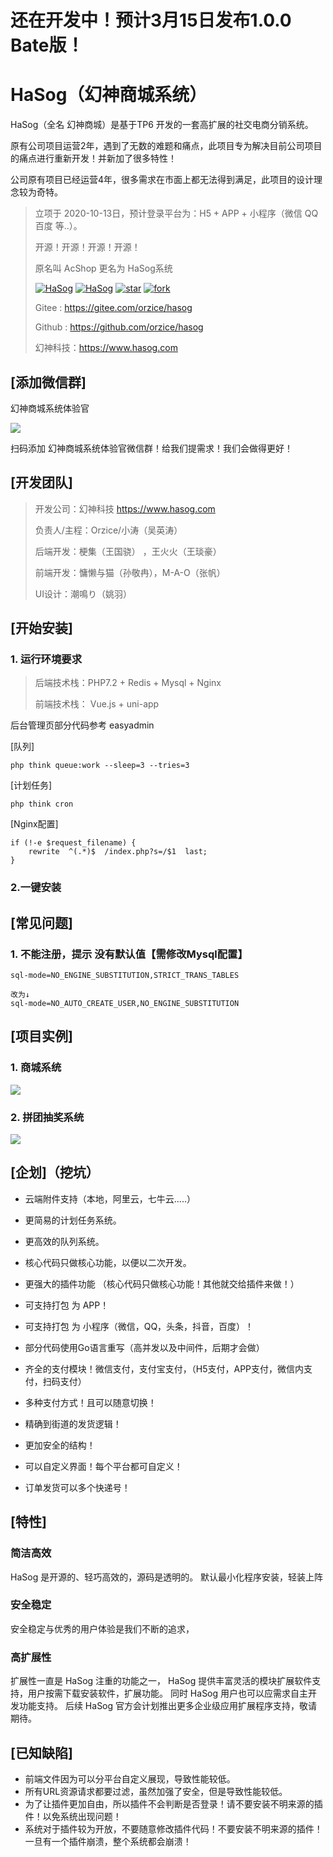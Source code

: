 # 还在开发中！预计3月15日发布1.0.0 Bate版！



# HaSog（幻神商城系统）

HaSog（全名 幻神商城）是基于TP6  开发的一套高扩展的社交电商分销系统。

原有公司项目运营2年，遇到了无数的难题和痛点，此项目专为解决目前公司项目的痛点进行重新开发！并新加了很多特性！

公司原有项目已经运营4年，很多需求在市面上都无法得到满足，此项目的设计理念较为奇特。




> 立项于 2020-10-13日，预计登录平台为：H5 + APP + 小程序（微信 QQ 百度 等..）。
>
> 开源！开源！开源！开源！
>
> 原名叫 AcShop 更名为 HaSog系统
>
> [![HaSog](https://img.shields.io/badge/license-AGPL--3.0-blue)](https://www.hasog.com)
> [![HaSog](https://img.shields.io/badge/HaSog-开发中-brightgreen)](https://www.hasog.com)
> [![star](https://gitee.com/orzice/hasog/badge/star.svg?theme=dark)](https://gitee.com/orzice/hasog/stargazers)
> [![fork](https://gitee.com/orzice/hasog/badge/fork.svg?theme=dark)](https://gitee.com/orzice/hasog/members)
> 
> Gitee : https://gitee.com/orzice/hasog
> 
> Github : https://github.com/orzice/hasog
> 
> 幻神科技：https://www.hasog.com
> 
> 





## [添加微信群]

幻神商城系统体验官

![](wxq.png)

扫码添加 幻神商城系统体验官微信群！给我们提需求！我们会做得更好！




## [开发团队]

>  开发公司：幻神科技 https://www.hasog.com
>
>  负责人/主程：Orzice/小涛（吴英涛）
>
> 后端开发：梗集（王国骁） ，王火火（王琰豪）
>
> 前端开发：慵懒与猫（孙敬冉），M-A-O（张帆）
>
> UI设计：潮鳴り（姚羽）

## [开始安装]



### 1. 运行环境要求

> 后端技术栈：PHP7.2 + Redis + Mysql + Nginx 
>
> 前端技术栈： Vue.js + uni-app

后台管理页部分代码参考 easyadmin



[队列]

```
php think queue:work --sleep=3 --tries=3
```

[计划任务]

```
php think cron
```

[Nginx配置]

```
if (!-e $request_filename) {
	rewrite  ^(.*)$  /index.php?s=/$1  last;
}
```



### 2.一键安装






## [常见问题]



### 1. 不能注册，提示 没有默认值【需修改Mysql配置】

```
sql-mode=NO_ENGINE_SUBSTITUTION,STRICT_TRANS_TABLES

改为↓
sql-mode=NO_AUTO_CREATE_USER,NO_ENGINE_SUBSTITUTION
```








## [项目实例]

### 1. 商城系统
![](lz.jpg)


### 2. 拼团抽奖系统

![](lz_pt.jpg)



## [企划]（挖坑）

- 云端附件支持（本地，阿里云，七牛云.....）

- 更简易的计划任务系统。

- 更高效的队列系统。

- 核心代码只做核心功能，以便以二次开发。

- 更强大的插件功能 （核心代码只做核心功能！其他就交给插件来做！）

- 可支持打包 为 APP！

- 可支持打包 为 小程序（微信，QQ，头条，抖音，百度）！

- 部分代码使用Go语言重写（高并发以及中间件，后期才会做）

- 齐全的支付模块！微信支付，支付宝支付，（H5支付，APP支付，微信内支付，扫码支付）

- 多种支付方式！且可以随意切换！

- 精确到街道的发货逻辑！

- 更加安全的结构！

- 可以自定义界面！每个平台都可自定义！

- 订单发货可以多个快递号！

  

## [特性]

### 简洁高效

HaSog 是开源的、轻巧高效的，源码是透明的。
默认最小化程序安装，轻装上阵



### 安全稳定

安全稳定与优秀的用户体验是我们不断的追求，



### 高扩展性

扩展性一直是 HaSog 注重的功能之一，
HaSog  提供丰富灵活的模块扩展软件支持，用户按需下载安装软件，扩展功能。
同时 HaSog  用户也可以应需求自主开发功能支持。
后续 HaSog  官方会计划推出更多企业级应用扩展程序支持，敬请期待。







## [已知缺陷]

- 前端文件因为可以分平台自定义展现，导致性能较低。
- 所有URL资源请求都要过滤，虽然加强了安全，但是导致性能较低。
- 为了让插件更加自由，所以插件不会判断是否登录！请不要安装不明来源的插件！以免系统出现问题！
- 系统对于插件较为开放，不要随意修改插件代码！不要安装不明来源的插件！一旦有一个插件崩溃，整个系统都会崩溃！

